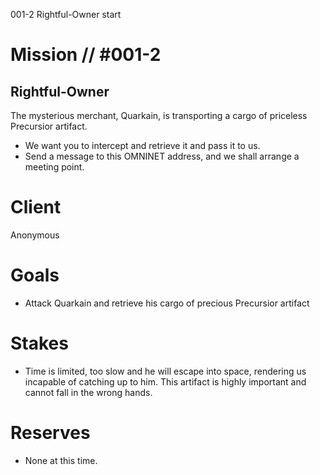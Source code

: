 001-2 Rightful-Owner start
# Mission // #001-2
## Rightful-Owner

The mysterious merchant, Quarkain, is transporting a cargo of priceless Precursior artifact.
- We want you to intercept and retrieve it and pass it to us.
- Send a message to this OMNINET address, and we shall arrange a meeting point.

# Client
Anonymous 
# Goals
- Attack Quarkain and retrieve his cargo of precious Precursior artifact

# Stakes
- Time is limited, too slow and he will escape into space, rendering us incapable of catching up to him. This artifact is highly important and cannot fall in the wrong hands.  
# Reserves
- None at this time.
